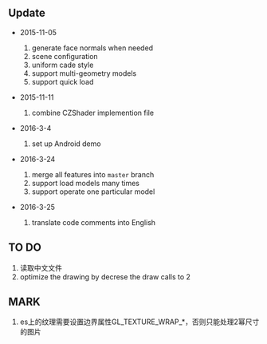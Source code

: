 
## Update

- 2015-11-05
	1. generate face normals when needed
	2. scene configuration
	3. uniform cade style
	4. support multi-geometry models
	5. support quick load

- 2015-11-11
    1. combine CZShader implemention file
    
- 2016-3-4
	1. set up Android demo
	
- 2016-3-24
	1. merge all features into `master` branch
	2. support load models many times
	3. support operate one particular model
	
- 2016-3-25
	1. translate code comments into English
	
	
## TO DO

1. 读取中文文件
2. optimize the drawing by decrese the draw calls to 2

## MARK
1. es上的纹理需要设置边界属性GL_TEXTURE_WRAP_*，否则只能处理2幂尺寸的图片